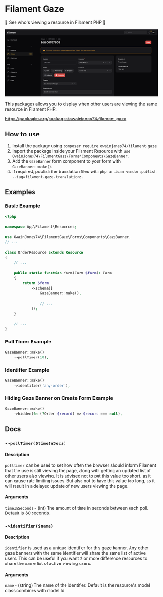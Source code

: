 # Filament Gaze

👀 See who's viewing a resource in Filament PHP 🔭

![](media/1.png)

This packages allows you to display when other users are viewing the same resource in Filament PHP.

https://packagist.org/packages/owainjones74/filament-gaze

## How to use
1. Install the package using `composer require owainjones74/filament-gaze`
2. Import the package inside your Filament Resource with `use OwainJones74\FilamentGaze\Forms\Components\GazeBanner`.
3. Add the `GazeBanner` form component to your form with `GazeBanner::make()`.
4. If required, publish the translation files with `php artisan vendor:publish --tag=filament-gaze-translations`.

## Examples

### Basic Example
```php
<?php

namespace App\Filament\Resources;

use OwainJones74\FilamentGaze\Forms\Components\GazeBanner;
// ...

class OrderResource extends Resource
{
    // ...

    public static function form(Form $form): Form
    {
        return $form
            ->schema([
                GazeBanner::make(),
                    
                // ...
            ]);
    }
    
    // ...
}
```

### Poll Timer Example
```php
GazeBanner::make()
    ->pollTimer(10),
```

### Identifier Example
```php
GazeBanner::make()
    ->identifier('any-order'),
```

### Hiding Gaze Banner on Create Form Example
```php
GazeBanner::make()
    ->hidden(fn (?Order $record) => $record === null),
```


## Docs

### `->pollTimer($timeInSecs)`

#### Description
`polltimer` can be used to set how often the browser should inform Filament that the use is still viewing the page, along with getting an updated list of other users also viewing. It is advised not to put this value too short, as it can cause rate limiting issues. But also not to have this value too long, as it will result in a delayed update of new users viewing the page.

#### Arguments
`timeInSeconds` - (int) The amount of time in seconds between each poll. Default is 30 seconds.

### `->identifier($name)`

#### Description
`identifier` is used as a unique identifier for this gaze banner. Any other gaze banners with the same identifier will share the same list of active users. This can be useful if you want 2 or more difference resources to share the same list of active viewing users.

#### Arguments
`name` - (string) The name of the identifier. Default is the resource's model class combines with model Id.
